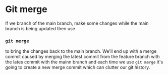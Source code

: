 # Git merge

 If we branch of the main branch, make some changes while the 
 main branch is being updated then use 
 ### ``` git merge ``` 
 to bring the changes back to the main branch. We'll end up with a merge commit caused by merging the latest commit from the feature branch with the lates commit with the mainn branch and each time we use ``` git merge ``` it's going to create a new merge commit which can clutter our git history.